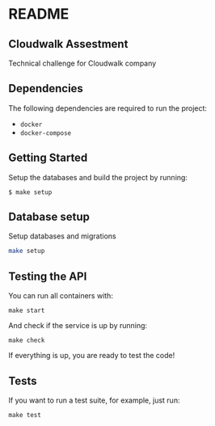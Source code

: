 # README

## Cloudwalk Assestment

Technical challenge for Cloudwalk company

## Dependencies

The following dependencies are required to run the project:
- `docker`
- `docker-compose`

## Getting Started

Setup the databases and build the project by running:

```
$ make setup
```

## Database setup

Setup databases and migrations

```bash
make setup
```

## Testing the API

You can run all containers with:

```
make start
```

And check if the service is up by running:

```
make check
```

If everything is up, you are ready to test the code!

## Tests

If you want to run a test suite, for example, just run:

```
make test
```
